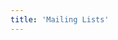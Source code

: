 ```yaml
---
title: 'Mailing Lists'
---
```

<script setup lang="ts">
  import TheMailingList from "~@/views/mailing/TheMailingList.vue"
</script>

<TheMailingList />

